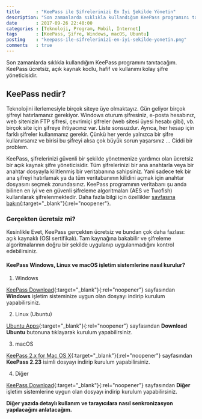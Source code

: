 ```yaml
---
title      : "KeePass ile Şifrelerinizi En İyi Şekilde Yönetin"
description: "Son zamanlarda sıklıkla kullandığım KeePass programını tanıtacağım. KeePass ücretsiz, açık kaynak kodlu, hafif ve kullanımı kolay şifre yöneticisidir."
date       : 2017-09-26 22:40:00
categories : [Teknoloji, Program, Mobil, İnternet]
tags       : [KeePass, Şifre, Windows, macOS, Ubuntu]
postimg    : "keepass-ile-sifrelerinizi-en-iyi-sekilde-yonetin.png"
comments   : true
---
```


Son zamanlarda sıklıkla kullandığım KeePass programını tanıtacağım. KeePass ücretsiz, açık kaynak kodlu, hafif ve kullanımı kolay şifre yöneticisidir.

## KeePass nedir? 
Teknolojini ilerlemesiyle birçok siteye üye olmaktayız. Gün geliyor birçok şifreyi hatırlamanız gerekiyor. Windows oturum şifresiniz, e-posta hesabınız, web sitenizin FTP şifresi, çevrimiçi şifreler (web sitesi üyesi hesabı gibi), vb. birçok site için şifreye ihtiyacınız var. Liste sonsuzdur. Ayrıca, her hesap için farklı şifreler kullanmanız gerekir. Çünkü her yerde yalnızca bir şifre kullanırsanız ve birisi bu şifreyi alısa çok büyük sorun yaşarsınız ... Ciddi bir problem.

KeePass, şifrelerinizi güvenli bir şekilde yönetmenize yardımcı olan ücretsiz bir açık kaynak şifre yöneticisidir. Tüm şifrelerinizi bir ana anahtarla veya bir anahtar dosyayla kilitlenmiş bir veritabanına sahipsiniz. Yani sadece tek bir ana şifreyi hatırlamak ya da tüm veritabanının kilidini açmak için anahtar dosyasını seçmek zorundasınız. KeePass programının veritabanı şu anda bilinen en iyi ve en güvenli şifreleme algoritmaları (AES ve Twofish) kullanılarak şifrelenmektedir. Daha fazla bilgi için özellikler [sayfasına bakın](http://keepass.info/features.html){:target="_blank"}{:rel="noopener"}. 

### Gerçekten ücretsiz mi?
Kesinlikle Evet, KeePass gerçekten ücretsiz ve bundan çok daha fazlası: açık kaynaklı (OSI sertifikalı). Tam kaynağına bakabilir ve şifreleme algoritmalarının doğru bir şekilde uygulanıp uygulanmadığını kontrol edebilirsiniz.

#### KeePass Windows, Linux ve macOS işletim sistemlerine nasıl kurulur?

1. Windows

[KeePass Download](http://keepass.info/download.html){:target="_blank"}{:rel="noopener"} sayfasından **Windows** işletim sisteminize uygun olan dosyayı indirip kurulum yapabilirsiniz.

2. Linux (Ubuntu)

[Ubuntu Apps](https://apps.ubuntu.com/cat/applications/keepass2/){:target="_blank"}{:rel="noopener"} sayfasından **Download Ubuntu** butonuna tıklayarak kurulum yapabilirsiniz.

3. macOS

[KeePass 2.x for Mac OS X](http://keepass.info/%0D/download/p_macosx/index.html){:target="_blank"}{:rel="noopener"} sayfasından **KeePass 2.23** isimli dosyayı indirip kurulum yapabilirsiniz.

4. Diğer 

[KeePass Download](http://keepass.info/download.html){:target="_blank"}{:rel="noopener"} sayfasından **Diğer** işletim sistemlerine uygun olan dosyayı indirip kurulum yapabilirsiniz.

**Diğer yazıda detaylı kullanım ve tarayıcılara nasıl senkronizasyon yapılacağını anlatacağım.**